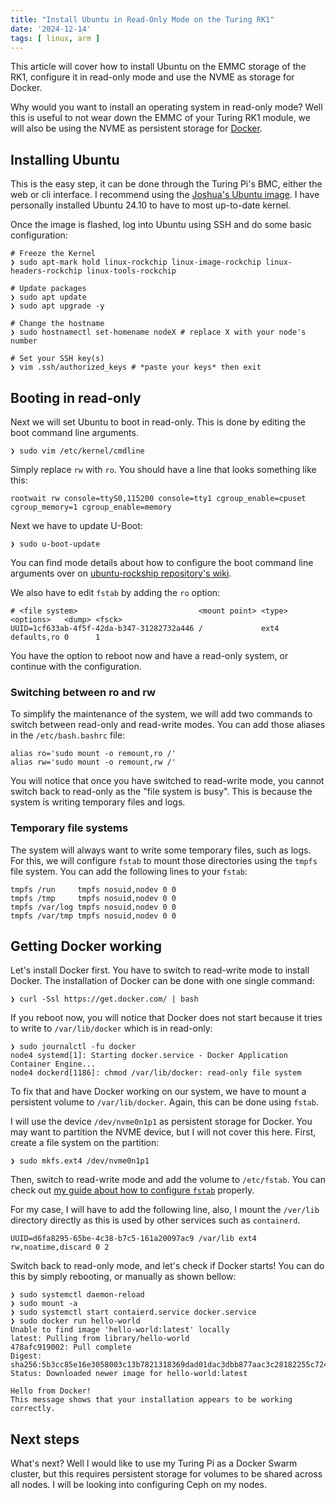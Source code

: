 ```yaml
---
title: "Install Ubuntu in Read-Only Mode on the Turing RK1"
date: '2024-12-14'
tags: [ linux, arm ]
---
```


This article will cover how to install Ubuntu on the EMMC storage of the RK1, configure it in read-only mode and use the NVME as storage for Docker.

<!-- more -->

Why would you want to install an operating system in read-only mode? Well this is useful to not wear down the EMMC of your Turing RK1 module, we will also be using the NVME as persistent storage for [Docker](https://www.docker.com/).

## Installing Ubuntu

This is the easy step, it can be done through the Turing Pi's BMC, either the web or cli interface.
I recommend using the [Joshua's Ubuntu image](https://github.com/Joshua-Riek/ubuntu-rockchip).
I have personally installed Ubuntu 24.10 to have to most up-to-date kernel.

Once the image is flashed, log into Ubuntu using SSH and do some basic configuration:

```shell
# Freeze the Kernel
❯ sudo apt-mark hold linux-rockchip linux-image-rockchip linux-headers-rockchip linux-tools-rockchip

# Update packages
❯ sudo apt update
❯ sudo apt upgrade -y

# Change the hostname
❯ sudo hostnamectl set-homename nodeX # replace X with your node's number

# Set your SSH key(s)
❯ vim .ssh/authorized_keys # *paste your keys* then exit
```

## Booting in read-only

Next we will set Ubuntu to boot in read-only. This is done by editing the boot command line arguments.

```shell
❯ sudo vim /etc/kernel/cmdline
```

Simply replace `rw` with `ro`.
You should have a line that looks something like this:

```
rootwait rw console=ttyS0,115200 console=tty1 cgroup_enable=cpuset cgroup_memory=1 cgroup_enable=memory
```

Next we have to update U-Boot:

```shell
❯ sudo u-boot-update
```

You can find mode details about how to configure the boot command line arguments over on [ubuntu-rockship repository's wiki](https://github.com/Joshua-Riek/ubuntu-rockchip/wiki).

We also have to edit `fstab` by adding the `ro` option:

```
# <file system>                           <mount point> <type> <options>   <dump> <fsck>
UUID=1cf633ab-4f5f-42da-b347-31282732a446 /             ext4   defaults,ro 0      1
```

You have the option to reboot now and have a read-only system, or continue with the configuration.

### Switching between ro and rw

To simplify the maintenance of the system, we will add two commands to switch between read-only and read-write modes.
You can add those aliases in the `/etc/bash.bashrc` file:

```shell
alias ro='sudo mount -o remount,ro /'
alias rw='sudo mount -o remount,rw /'
```

You will notice that once you have switched to read-write mode, you cannot switch back to read-only as the "file system
is busy". This is because the system is writing temporary files and logs.

### Temporary file systems

The system will always want to write some temporary files, such as logs.
For this, we will configure `fstab` to mount those directories using the `tmpfs` file system.
You can add the following lines to your `fstab`:

```
tmpfs /run     tmpfs nosuid,nodev 0 0
tmpfs /tmp     tmpfs nosuid,nodev 0 0
tmpfs /var/log tmpfs nosuid,nodev 0 0
tmpfs /var/tmp tmpfs nosuid,nodev 0 0
```

## Getting Docker working

Let's install Docker first.
You have to switch to read-write mode to install Docker.
The installation of Docker can be done with one single command:

```shell
❯ curl -Ssl https://get.docker.com/ | bash
```

If you reboot now, you will notice that Docker does not start because it tries to write to `/var/lib/docker` which is in read-only:

```shell
❯ sudo journalctl -fu docker
node4 systemd[1]: Starting docker.service - Docker Application Container Engine...
node4 dockerd[1186]: chmod /var/lib/docker: read-only file system
```

To fix that and have Docker working on our system, we have to mount a persistent volume to `/var/lib/docker`.
Again, this can be done using `fstab`.

I will use the device `/dev/nvme0n1p1` as persistent storage for Docker.
You may want to partition the NVME device, but I will not cover this here.
First, create a file system on the partition:

```shell
❯ sudo mkfs.ext4 /dev/nvme0n1p1
```

Then, switch to read-write mode and add the volume to `/etc/fstab`. You can check
out [my guide about how to configure `fstab`](https://quozul.dev/posts/configuring-fstab/) properly.

For my case, I will have to add the following line, also, I mount the `/ver/lib` directory directly as this is used by other services such as `containerd`.

```
UUID=d6fa8295-65be-4c38-b7c5-161a20097ac9 /var/lib ext4 rw,noatime,discard 0 2
```

Switch back to read-only mode, and let's check if Docker starts!
You can do this by simply rebooting, or manually as shown bellow:

```shell
❯ sudo systemctl daemon-reload
❯ sudo mount -a
❯ sudo systemctl start contaierd.service docker.service
❯ sudo docker run hello-world
Unable to find image 'hello-world:latest' locally
latest: Pulling from library/hello-world
478afc919002: Pull complete
Digest: sha256:5b3cc85e16e3058003c13b7821318369dad01dac3dbb877aac3c28182255c724
Status: Downloaded newer image for hello-world:latest

Hello from Docker!
This message shows that your installation appears to be working correctly.
```

## Next steps

What's next? Well I would like to use my Turing Pi as a Docker Swarm cluster, but this requires persistent storage for volumes to be shared across all nodes. I will be looking into configuring Ceph on my nodes.

